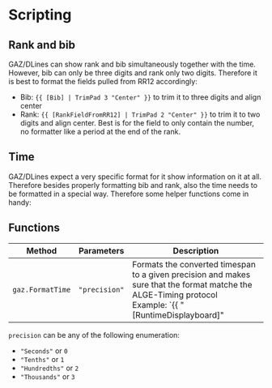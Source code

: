 ﻿# Scripting

## Rank and bib

GAZ/DLines can show rank and bib simultaneously together with the time. However, bib can only be three digits and rank only two digits. Therefore it is best to format the fields pulled from RR12 accordingly: 

* Bib: `{{ [Bib] | TrimPad 3 "Center" }}` to trim it to three digits and align center
* Rank: `{{ [RankFieldFromRR12] | TrimPad 2 "Center" }}` to trim it to two digits and align center. Best is for the field to only contain the number, no formatter like a period at the end of the rank.

## Time

GAZ/DLines expect a very specific format for it show information on it at all. Therefore besides properly formatting bib and rank, also the time needs to be formatted in a special way. Therefore some helper functions come in handy: 

## Functions

| Method      | Parameters | Description                          |
| ----------- | -----------| ------------------------------------ |
| `gaz.FormatTime`| `"precision"` | Formats the converted timespan to a given precision and makes sure that the format matche the ALGE-Timing protocol <br />Example: `{{ "[RuntimeDisplayboard]" | gaz.FormatTime "Hundredths"  }}` |

`precision` can be any of the following enumeration: 

* `"Seconds"` or `0`
* `"Tenths"` or `1`
* `"Hundredths"` or `2`
* `"Thousands"` or `3`
